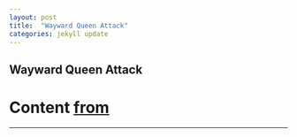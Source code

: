 ```yaml
---
layout: post
title:  "Wayward Queen Attack"
categories: jekyll update
---
```


## Wayward Queen Attack
# Content [from](https://www.chess.com/openings/Kings-Pawn-Opening-Wayward-Queen-Attack)

---

